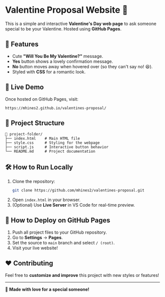 # Valentine Proposal Website 💖

This is a simple and interactive **Valentine's Day web page** to ask someone special to be your Valentine. Hosted using **GitHub Pages**.

## 🎨 Features
- Cute **"Will You Be My Valentine?"** message.
- **Yes** button shows a lovely confirmation message.
- **No** button moves away when hovered over (so they can't say no! 😆).
- Styled with **CSS** for a romantic look.

## 🚀 Live Demo
Once hosted on GitHub Pages, visit:
```
https://mhines2.github.io/valentines-proposal/
```

## 📂 Project Structure
```
📁 project-folder/
├── index.html    # Main HTML file
├── style.css     # Styling for the webpage
├── script.js     # Interactive button behavior
└── README.md     # Project documentation
```

## 🛠 How to Run Locally
1. Clone the repository:
   ```sh
   git clone https://github.com/mhines2/valentines-proposal.git
   ```
2. Open `index.html` in your browser.
3. (Optional) Use **Live Server** in VS Code for real-time preview.

## 📢 How to Deploy on GitHub Pages
1. Push all project files to your GitHub repository.
2. Go to **Settings** → **Pages**.
3. Set the source to `main` branch and select `/ (root)`.
4. Visit your live website!

## ❤️ Contributing
Feel free to **customize and improve** this project with new styles or features!

---
💌 **Made with love for a special someone!**
